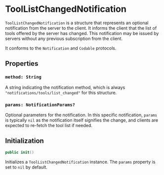 # ToolListChangedNotification

`ToolListChangedNotification` is a structure that represents an optional notification from the server to the client. It informs the client that the list of tools offered by the server has changed. This notification may be issued by servers without any previous subscription from the client.

It conforms to the `Notification` and `Codable` protocols.

## Properties

### `method: String`

A string indicating the notification method, which is always `"notifications/tools/list_changed"` for this structure.

### `params: NotificationParams?`

Optional parameters for the notification. In this specific notification, `params` is typically `nil` as the notification itself signifies the change, and clients are expected to re-fetch the tool list if needed.

## Initialization

```swift
public init()
```

Initializes a `ToolListChangedNotification` instance. The `params` property is set to `nil` by default.
